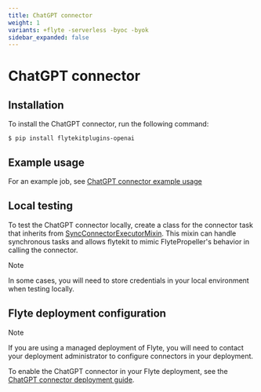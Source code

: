 ```yaml
---
title: ChatGPT connector
weight: 1
variants: +flyte -serverless -byoc -byok
sidebar_expanded: false
---
```


# ChatGPT connector

## Installation

To install the ChatGPT connector, run the following command:

```shell
$ pip install flytekitplugins-openai
```

## Example usage

For an example job, see [ChatGPT connector example usage](./chatgpt-connector-example-usage)

## Local testing

To test the ChatGPT connector locally,
create a class for the connector task
that inherits from [SyncConnectorExecutorMixin](https://github.com/flyteorg/flytekit/blob/1bc8302bb7a6cf4c7048a7f93627ee25fc6b88c4/flytekit/extend/backend/base_connector.py#L304).
This mixin can handle synchronous tasks and allows flytekit to mimic FlytePropeller's behavior in calling the connector.

<!-- TODO add back when page correctly relocated
For more information,
see "[Testing connectors locally](https://docs.flyte.org/en/latest/flyte_connectors/testing_connectors_in_a_local_python_environment.html)".
-->

> [!NOTE]
> In some cases, you will need to store credentials in your local environment when testing locally.


## Flyte deployment configuration

> [!NOTE]
> If you are using a managed deployment of Flyte,
> you will need to contact your deployment administrator to configure connectors in your deployment.

To enable the ChatGPT connector in your Flyte deployment, see the [ChatGPT connector deployment guide](../../../deployment/flyte-connectors/chatgpt).
